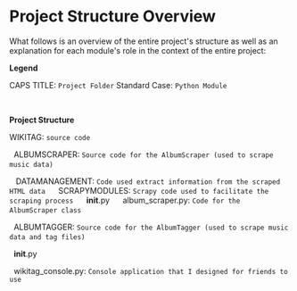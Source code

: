 # Project Structure Overview

What follows is an overview of the entire project's structure as well as an explanation for each module's role
in the context of the entire project:

**Legend**

CAPS TITLE: `Project Folder`
Standard Case: `Python Module`

&nbsp;

**Project Structure**

WIKITAG: `source code`

&nbsp; ALBUMSCRAPER: `Source code for the AlbumScraper (used to scrape music data)`
&nbsp;

&nbsp;&nbsp; DATAMANAGEMENT: `Code used extract information from the scraped HTML data`
&nbsp;
&nbsp;&nbsp; SCRAPYMODULES: `Scrapy code used to facilitate the scraping process`
&nbsp;
&nbsp;&nbsp; __init__.py
&nbsp;
&nbsp;&nbsp; album_scraper.py: `Code for the AlbumScraper class`
&nbsp;

&nbsp; ALBUMTAGGER: `Source code for the AlbumTagger (used to scrape music data and tag files)`
&nbsp;

&nbsp; __init__.py
&nbsp;

&nbsp; wikitag_console.py: `Console application that I designed for friends to use`


&nbsp;&nbsp;















































